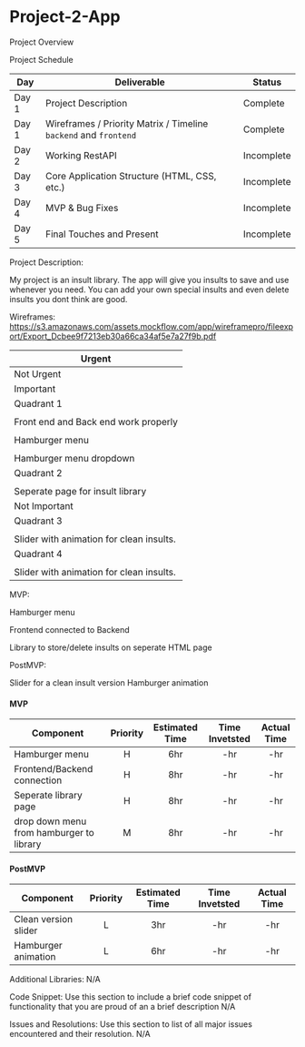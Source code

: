 # Project-2-App

Project Overview


Project Schedule


|  Day | Deliverable | Status
|---|---| ---|
|Day 1| Project Description | Complete
|Day 1| Wireframes / Priority Matrix / Timeline `backend` and `frontend`| Complete
|Day 2| Working RestAPI | Incomplete
|Day 3| Core Application Structure (HTML, CSS, etc.) | Incomplete
|Day 4| MVP & Bug Fixes | Incomplete
|Day 5| Final Touches and Present | Incomplete


Project Description:

My project is an insult library. The app will give you insults to save and use whenever you need. You can add your own special insults and even delete insults you dont think are good. 

Wireframes:
https://s3.amazonaws.com/assets.mockflow.com/app/wireframepro/fileexport/Export_Dcbee9f7213eb30a66ca34af5e7a27f9b.pdf

| Urgent                                    | 
|-------------------------------------------| 
| Not Urgent                                | 
| Important                                 | 
|  Quadrant 1                               | 
|                                           | 
| Front end and Back end work properly      | 
|                                           | 
| Hamburger menu                            | 
|                                           | 
|  Hamburger menu dropdown                  | 
| Quadrant 2                                | 
|                                           | 
| Seperate page for insult library          | 
| Not Important                             | 
| Quadrant 3                                | 
|                                           | 
| Slider with animation for clean insults.  | 
| Quadrant 4                                | 
|                                           | 
| Slider with animation for clean insults.  | 


MVP:

Hamburger menu

Frontend connected to Backend

Library to store/delete insults on seperate HTML page


PostMVP:

Slider for a clean insult version
Hamburger animation 


#### MVP
| Component | Priority | Estimated Time | Time Invetsted | Actual Time |
| --- | :---: |  :---: | :---: | :---: |
| Hamburger menu | H | 6hr | -hr | -hr|
| Frontend/Backend connection | H | 8hr | -hr | -hr|
| Seperate library page | H | 8hr| -hr | -hr |
|drop down menu from hamburger to library| M | 8hr | -hr | -hr|



#### PostMVP
| Component | Priority | Estimated Time | Time Invetsted | Actual Time |
| --- | :---: |  :---: | :---: | :---: |
| Clean version slider | L | 3hr | -hr | -hr|
| Hamburger animation | L | 6hr | -hr | -hr|


Additional Libraries:
N/A


Code Snippet:
Use this section to include a brief code snippet of functionality that you are proud of an a brief description
N/A



Issues and Resolutions:
Use this section to list of all major issues encountered and their resolution.
N/A


